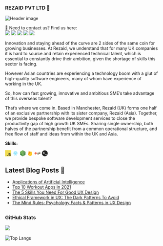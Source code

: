 ### REZAID PVT LTD 👋

![Header image](https://rezaid.co.uk/wp-content/uploads/2019/02/outsource-software-3.jpg)

<p>
  📣 Need to contact us? Find us here: <br/>
  <a href="mailto:admin@rezaid.co.uk"><img src="https://img.shields.io/badge/e‑mail-D14836.svg?style=for-the-badge&logo=GMail&logoColor=white"/></a>
  <a href="https://www.instagram.com/rezaidmcr/"><img src="https://img.shields.io/badge/instagram-E4405F.svg?style=for-the-badge&logo=instagram&logoColor=white"/></a>
  <a href="https://web.facebook.com/rezaidmcr/"><img src="https://img.shields.io/badge/twitch-9146FF.svg?style=for-the-badge&logo=twitch&logoColor=white"/></a>
  <a href="https://www.linkedin.com/company/rezaid/"><img src="https://img.shields.io/badge/linkedin-0077B5.svg?style=for-the-badge&logo=linkedin&logoColor=white"/></a>
  <a href="https://twitter.com/rezaid_mcr"><img src="https://img.shields.io/badge/twitter-1DA1F2.svg?style=for-the-badge&logo=twitter&logoColor=white"/></a>
</p>

Innovation and staying ahead of the curve are 2 sides of the same coin for growing businesses. At Rezaid, we understand that for many UK companies it is hard to source and retain experienced technical talent, which is essential to constantly drive their ambition, given the shortage of skills this sector is facing.

However Asian countries are experiencing a technology boom with a glut of high-quality software engineers, many of whom have experience of working in the UK.

So, how can fast growing, innovative and ambitious SME’s take advantage of this overseas talent?

That’s where we come in. Based in Manchester, Rezaid (UK) forms one half of an exclusive partnership with its sister company, Rezaid (Asia). Together, we provide bespoke software development services to close the productivity gap of high growth UK SMEs. Sharing single ownership, both halves of the partnership benefit from a common operational structure, and free flow of staff and ideas from within the UK and Asia.

**Skills:**  

<code><img height="20" src="https://raw.githubusercontent.com/github/explore/80688e429a7d4ef2fca1e82350fe8e3517d3494d/topics/javascript/javascript.png"></code>
<code><img height="20" src="https://raw.githubusercontent.com/github/explore/80688e429a7d4ef2fca1e82350fe8e3517d3494d/topics/react/react.png"></code>
<code><img height="20" src="https://raw.githubusercontent.com/github/explore/80688e429a7d4ef2fca1e82350fe8e3517d3494d/topics/nodejs/nodejs.png"></code>
<code><img height="20" src="https://raw.githubusercontent.com/github/explore/80688e429a7d4ef2fca1e82350fe8e3517d3494d/topics/firebase/firebase.png"></code>
<code><img height="20" src="https://raw.githubusercontent.com/github/explore/80688e429a7d4ef2fca1e82350fe8e3517d3494d/topics/git/git.png"></code>
<code><img height="20" src="https://raw.githubusercontent.com/github/explore/80688e429a7d4ef2fca1e82350fe8e3517d3494d/topics/terminal/terminal.png"></code>

## Latest Blog Posts 📩
<!-- BLOG-POST-LIST:START -->
- [Applications of Artificial Intelligence](https://rezaid.co.uk/applications-of-ai/)
- [Top 10 Workout Apps in 2021](https://rezaid.co.uk/best-workout-apps-2021/)
- [The 5 Skills You Need For Good UX Design](https://rezaid.co.uk/skills-for-ux-design/)
- [Ethical Framework in UX: The Dark Patterns To Avoid](https://rezaid.co.uk/ethics-in-ux/)
- [The Mind Rules: Psychology Facts & Patterns in UX Design](https://rezaid.co.uk/psychology-in-ux-design/)
<!-- BLOG-POST-LIST:END -->

## <h3 align="left">GitHub Stats</h3>

<a href="">
  <img align="centre" src="https://github-readme-stats.vercel.app/api?username=rezaiddev&count_private=true&include_all_commits=true&show_icons=true&title_color=007bff&text_color=e7e7e7&icon_color=007bff&bg_color=171c28" />
<a />
  
![Top Langs](https://github-readme-stats.vercel.app/api/top-langs/?username=rezaiddev&layout=compact&title_color=007bff&text_color=e7e7e7&icon_color=007bff&bg_color=171c28)

<!--
**rezaiddev/rezaiddev** is a ✨ _special_ ✨ repository because its `README.md` (this file) appears on your GitHub profile.

Here are some ideas to get you started:

- 🔭 I’m currently working on ...
- 🌱 I’m currently learning ...
- 👯 I’m looking to collaborate on ...
- 🤔 I’m looking for help with ...
- 💬 Ask me about ...
- 📫 How to reach me: ...
- 😄 Pronouns: ...
- ⚡ Fun fact: ...
-->
